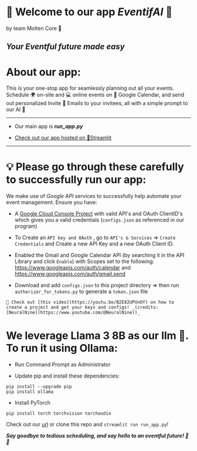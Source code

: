 # 📆 Welcome to our app _EventifAI_ 📆
by team Molten Core 🌋

_**Your Eventful future made easy**_
---

# About our app:

This is your one-stop app for seamlessly planning out all your events. 
Schedule 🌍 on-site and 💻 online events on 📆 Google Calendar, and send out personalized Invite 📧 Emails to your invitees, all with a simple prompt to our AI 🦙

---

- Our main app is _**run_app.py**_

- [Check out our app hosted on 👑Streamlit](https://moltencorehacktheloop-gzxkgpjrg7f7ibphws9pmx.streamlit.app/)

---

# 💡 Please go through these carefully to successfully run our app:

We make use of _Google API_ services to successfully help automate your event management. Ensure you have:
- A [Google Cloud Console Project](https://developers.google.com/workspace/guides/create-project) with valid API's and OAuth ClientID's which gives you a valid credentials (`configs.json` as referenced in our program)
  
- To Create an `API key and OAuth` , go to `API's & Services` =>  `Create Credentials` and Create a new API Key and a new OAuth Client ID.
  
- Enabled the Gmail and Google Calendar API (by searching it in the API Library and click `Enable`)
  with Scopes set to the following: https://www.googleapis.com/auth/calendar and https://www.googleapis.com/auth/gmail.send
  
- Download and add `configs.json` to this project directory => then run `autherizor_for_tokens.py` to generate a `token.json` file


```
🎥 Check out [this video](https://youtu.be/B2E82UPUnOY) on how to create a project and get your keys and configs! _(credits: [NeuralNine](https://www.youtube.com/@NeuralNine))_
```


# We leverage Llama 3 8B as our llm 🦙. To run it using Ollama:
- Run Command Prompt as Administrator

- Update pip and install these dependencies:
```
pip install --upgrade pip
pip install ollama
```
- Install PyTorch
```
pip install torch torchvision torchaudio
```
Check out our [url](https://moltencorehacktheloop-gzxkgpjrg7f7ibphws9pmx.streamlit.app/) or clone this repo and `streamlit run run_app.py`!

_**Say goodbye to tedious scheduling, and say hello to an eventful future! 🦙🎉**_
 
